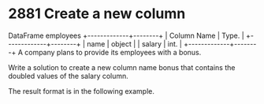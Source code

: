 # 2881 Create a new column

DataFrame employees
+-------------+--------+
| Column Name | Type. |
+-------------+--------+
| name | object |
| salary | int. |
+-------------+--------+
A company plans to provide its employees with a bonus.

Write a solution to create a new column name bonus that contains the doubled values of the salary column.

The result format is in the following example.
